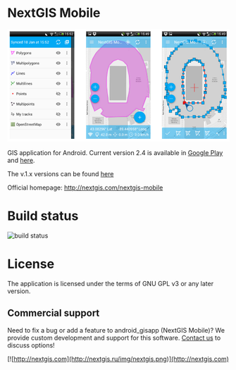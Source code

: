 NextGIS Mobile
==============

![Screenshot_1](/art/NextGIS-Mobile-eng.png)

GIS application for Android. Current version 2.4 is available in [Google Play](https://play.google.com/store/apps/details?id=com.nextgis.mobile) and [here](https://github.com/nextgis/android_gisapp/releases/tag/v2.4).

The v.1.x versions can be found [here](https://github.com/nextgis/nextgismobile/releases)

Official homepage: http://nextgis.com/nextgis-mobile

Build status
============

![build status](http://176.9.38.120/buildbot/png?builder=ngmob)

License
=======

The application is licensed under the terms of GNU GPL v3 or any later version.

Commercial support
----------
Need to fix a bug or add a feature to android_gisapp (NextGIS Mobile)? We provide custom development and support for this software. [Contact us](http://nextgis.ru/en/contact/) to discuss options!

[![http://nextgis.com](http://nextgis.ru/img/nextgis.png)](http://nextgis.com)
